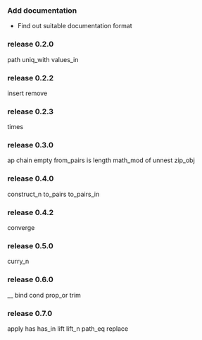 ###  Add documentation

* Find out suitable documentation format

### release 0.2.0

path
uniq_with
values_in

### release 0.2.2

insert
remove

### release 0.2.3

times

### release 0.3.0

ap
chain
empty
from_pairs
is
length
math_mod
of
unnest
zip_obj

### release 0.4.0

construct_n
to_pairs
to_pairs_in

### release 0.4.2

converge

### release 0.5.0

curry_n

### release 0.6.0

__
bind
cond
prop_or
trim

### release 0.7.0

apply
has
has_in
lift
lift_n
path_eq
replace


